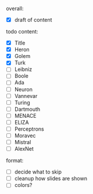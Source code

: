 overall:
- [x] draft of content

todo content:
- [x] Title
- [x] Heron
- [x] Golem
- [x] Turk
- [ ] Leibniz
- [ ] Boole
- [ ] Ada
- [ ] Neuron
- [ ] Vannevar
- [ ] Turing
- [ ] Dartmouth
- [ ] MENACE
- [ ] ELIZA
- [ ] Perceptrons
- [ ] Moravec
- [ ] Mistral
- [ ] AlexNet

format:
- [ ] decide what to skip
- [ ] cleanup how slides are shown
- [ ] colors?
